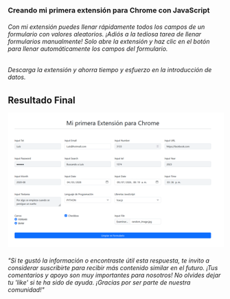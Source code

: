 ### Creando mi primera extensión para Chrome con JavaScript


###### Con mi extensión puedes llenar rápidamente todos los campos de un formulario con valores aleatorios. ¡Adiós a la tediosa tarea de llenar formularios manualmente! Solo abre la extensión y haz clic en el botón para llenar automáticamente los campos del formulario. 

###### Descarga la extensión  y ahorra tiempo y esfuerzo en la introducción de datos.


## Resultado Final

![](https://raw.githubusercontent.com/urian121/imagenes-proyectos-github/master/mi-primera-extension-chrome-urian-viera.png)

###### "Si te gustó la información o encontraste útil esta respuesta, te invito a considerar suscribirte para recibir más contenido similar en el futuro. ¡Tus comentarios y apoyo son muy importantes para nosotros! No olvides dejar tu 'like' si te ha sido de ayuda. ¡Gracias por ser parte de nuestra comunidad!"
